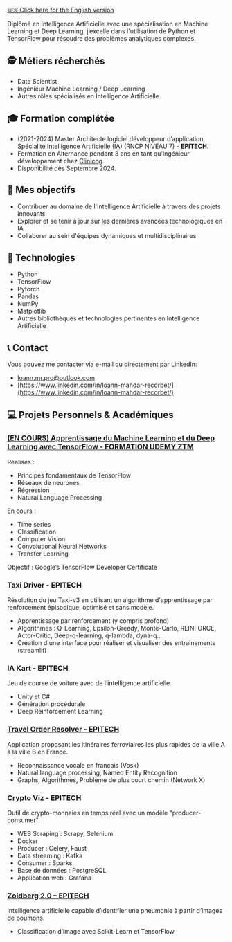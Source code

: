 [🇺🇸 Click here for the English version](./README.md)

Diplômé en Intelligence Artificielle avec une spécialisation en Machine Learning et Deep Learning, j’excelle dans l'utilisation de Python et TensorFlow pour résoudre des problèmes analytiques complexes.

## 🕵️ Métiers récherchés

- Data Scientist
- Ingénieur Machine Learning / Deep Learning
- Autres rôles spécialisés en Intelligence Artificielle

## 🎓 Formation complétée

- (2021-2024) Master Architecte logiciel développeur d’application, Spécialité Intelligence Artificielle (IA) (RNCP NIVEAU 7) - **EPITECH**.
- Formation en Alternance pendant 3 ans en tant qu’Ingénieur développement chez [Clinicog](https://www.clinicog.fr/).
- Disponibilité dès Septembre 2024.

## 🎯 Mes objectifs

- Contribuer au domaine de l'Intelligence Artificielle à travers des projets innovants
- Explorer et se tenir à jour sur les dernières avancées technologiques en IA
- Collaborer au sein d'équipes dynamiques et multidisciplinaires

## 🤖 Technologies

- Python
- TensorFlow
- Pytorch
- Pandas
- NumPy
- Matplotlib
- Autres bibliothèques et technologies pertinentes en Intelligence Artificielle

## 📞 Contact

Vous pouvez me contacter via e-mail ou directement par LinkedIn:
- [loann.mr.pro@outlook.com](mailto:loann.mr.pro@outlook.com)
- [https://www.linkedin.com/in/loann-mahdar-recorbet/](https://www.linkedin.com/in/loann-mahdar-recorbet/)


## 💻 Projets Personnels & Académiques

### [(EN COURS) Apprentissage du Machine Learning et du Deep Learning avec TensorFlow - FORMATION UDEMY ZTM](https://github.com/LoannMR/Tensorflow-Zero-to-Mastery)

Réalisés :
- Principes fondamentaux de TensorFlow
- Réseaux de neurones
- Régression
- Natural Language Processing

En cours :
- Time series
- Classification
- Computer Vision
- Convolutional Neural Networks
- Transfer Learning

Objectif : Google’s TensorFlow Developer Certificate

### Taxi Driver - EPITECH

Résolution du jeu Taxi-v3 en utilisant un algorithme d'apprentissage par renforcement épisodique, optimisé et sans modèle.
- Apprentissage par renforcement (y compris profond)
- Algorithmes : Q-Learning, Epsilon-Greedy, Monte-Carlo, REINFORCE, Actor-Critic, Deep-q-learning, q-lambda, dyna-q...
- Création d'une interface pour réaliser et visualiser des entrainements (streamlit)

### IA Kart - EPITECH

Jeu de course de voiture avec de l’intelligence artificielle.
- Unity et C#
- Génération procédurale
- Deep Reinforcement Learning

### [Travel Order Resolver - EPITECH](https://github.com/LoannMR/train-travel-order-resolver)

Application proposant les itinéraires ferroviaires les plus rapides de la ville A à la ville B en France.
- Reconnaissance vocale en français (Vosk)
- Natural language processing, Named Entity Recognition
- Graphs, Algorithmes, Problème de plus court chemin (Network X)

### [Crypto Viz - EPITECH](https://github.com/LoannMR/cryptocurrency)

Outil de crypto-monnaies en temps réel avec un modèle "producer-consumer".
- WEB Scraping : Scrapy, Selenium
- Docker
- Producer : Celery, Faust
- Data streaming : Kafka
- Consumer : Sparks
- Base de données : PostgreSQL
- Application web : Grafana

### [Zoidberg 2.0 – EPITECH](https://github.com/LoannMR/Epitech-zoidberg)
Intelligence artificielle capable d’identifier une pneumonie à partir d’images de poumons.
- Classification d’image avec Scikit-Learn et TensorFlow
